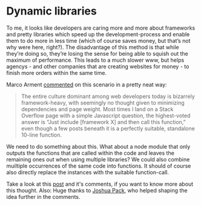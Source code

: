 # Dynamic libraries

To me, it looks like developers are caring more and more about frameworks and pretty libraries which speed up the development-process and enable them to do more in less time (which of course saves money, but that’s not why were here, right?). The disadvantage of this method is that while they’re doing so, they’re losing the sense for being able to squish out the maximum of performance. This leads to a much slower www, but helps agencys - and other companies that are creating websites for money - to finish more orders within the same time.

Marco Arment [commented][1] on this scenario in a pretty neat way:

> The entire culture dominant among web developers today is bizarrely framework-heavy, with seemingly no thought given to minimizing dependencies and page weight. Most times I land on a Stack Overflow page with a simple Javascript question, the highest-voted answer is “Just include [framework X] and then call this function,” even though a few posts beneath it is a perfectly suitable, standalone 10-line function.

We need to do something about this. What about a node module that only outputs the functions that are called within the code and leaves the remaining ones out when using multiple libraries? We could also combine muiltiple occurrences of the same code into functions. It should of course also directly replace the instances with the suitable function-call.

Take a look at this [post][2] and it's comments, if you want to know more about this thought. Also: Huge thanks to [Joshua Pack][3], who helped shaping the idea further in the comments.

[1]: http://www.marco.org/2015/05/15/tools-are-the-problem
[2]: http://leo.github.io/blog/snippets-are-the-future/
[3]: https://twitter.com/MrJoshuaPack
